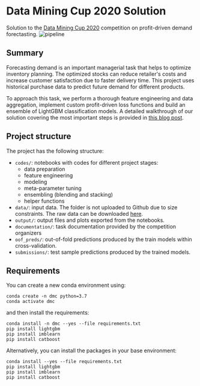 # Data Mining Cup 2020 Solution

Solution to the [Data Mining Cup 2020](https://www.data-mining-cup.com) competition on profit-driven demand forectasting. 
![pipeline](https://kozodoi.me/images/copied_from_nb/images/fig_partitioning.png)


## Summary

Forecasting demand is an important managerial task that helps to optimize inventory planning. The optimized stocks can reduce retailer's costs and increase customer satisfaction due to faster delivery time. This project uses historical purchase data to predict future demand for different products.

To approach this task, we perform a thorough feature engineering and data aggregation, implement custom profit-driven loss functions and build an ensemble of LightGBM classification models. A detailed walkthrough of our solution covering the most important steps is provided in [this blog post](https://kozodoi.me/python/time%20series/demand%20forecasting/competitions/2020/07/27/demand-forecasting.html).


## Project structure

The project has the following structure:
- `codes/`: notebooks with codes for different project stages:
    - data preparation
    - feature engineering
    - modeling
    - meta-parameter tuning
    - ensembling (blending and stacking)
    - helper functions
- `data/`: input data. The folder is not uploaded to Github due to size constraints. The raw data can be downloaded [here](https://www.data-mining-cup.com/dmc-2020/).
- `output/`: output files and plots exported from the notebooks.
- `documentation/`: task documentation provided by the competition organizers
- `oof_preds/`: out-of-fold predictions produced by the train models within cross-validation.
- `submissions/`: test sample predictions produced by the trained models.


## Requirements

You can create a new conda environment using:

```
conda create -n dmc python=3.7
conda activate dmc
```

and then install the requirements:

```
conda install -n dmc --yes --file requirements.txt
pip install lightgbm
pip install imblearn
pip install catboost
```

Alternatively, you can install the packages in your base environment:

```
conda install --yes --file requirements.txt
pip install lightgbm
pip install imblearn
pip install catboost
```
